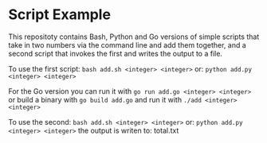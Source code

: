 # Script Example

This repositoty contains Bash, Python and Go versions of simple scripts that take in two numbers via the command line and add them together, and a second script that invokes the first and writes the output to a file.

To use the first script:
`bash add.sh <integer> <integer>`
or:
`python add.py <integer> <integer>`

For the Go version you can run it with `go run add.go <integer> <integer>` or build a binary with `go build add.go` and run it with `./add <integer> <integer>`

To use the second:
`bash add.sh <integer> <integer>`
or:
`python add.py <integer> <integer>`
the output is writen to:
total.txt
